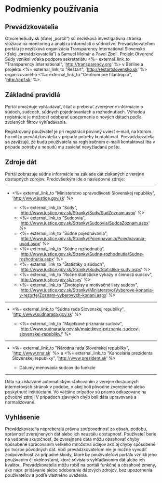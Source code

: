 # Podmienky používania

## Prevádzkovatelia

OtvoreneSudy.sk (ďalej „portál“) sú nezisková investigatívna stránka
slúžiaca na monitoring a analýzu informácií o súdnictve. Prevádzkovateľom
portálu je nezisková organizácia Transparency International Slovensko
(ďalej „prevádzkovatelia”) a Samuel Molnár a Pavol Zbell.
Projekt Otvorené Súdy vznikol vďaka podpore sekretariátu
<%= external_link_to "Transparency International", 'http://transparency.org' %>
v Berlíne a projektu <%= external_link_to "Reštart", 'http://restartslovensko.sk' %>
organizovaného <%= external_link_to "Centrom pre filantropiu", 'http://cpf.sk' %>. 

## Základné pravidlá

Portál umožňuje vyhľadávať, čítať a preberať zverejnené informácie o súdoch,
sudcoch, súdnych pojednávaniach a rozhodnutiach. Výhodou registrácie je 
možnosť odoberať upozornenia o nových dátach podľa zvolených filtrov
vyhľadávania.

Registrovaný používateľ je pri registrácii povinný uviesť e-mail, na ktorom
ho môžu prevádzkovatelia v prípade potreby kontaktovať. Prevádzkovatelia sa
zaväzujú, že budú používateľa na registračnom e-maili kontaktovať iba v
prípade potreby a nebudú mu zasielať nevyžiadanú poštu.  

## Zdroje dát

Portál zobrazuje súdne informácie na základe dát získaných z verejne dostupných
zdrojov. Predovšetkým ide o nasledovné zdroje:

<hr/>

- <%= external_link_to "Ministerstvo spravodlivosti Slovenskej republiky", 'http://www.justice.gov.sk' %>

  - <%= external_link_to "Súdy", 'http://www.justice.gov.sk/Stranky/Sudy/SudZoznam.aspx' %>
  - <%= external_link_to "Sudcovia", 'http://www.justice.gov.sk/Stranky/Sudcovia/SudcaZoznam.aspx' %>
  - <%= external_link_to "Súdne pojednávania", 'http://www.justice.gov.sk/Stranky/Pojednavania/Pojednavania-uvod.aspx' %>
  - <%= external_link_to "Súdne rozhodnutia", 'http://www.justice.gov.sk/Stranky/Sudne-rozhodnutia/Sudne-rozhodnutia.aspx' %>
  - <%= external_link_to "Štatistiky o súdoch", 'http://www.justice.gov.sk/Stranky/Sudy/Statistika-sudy.aspx' %>
  - <%= external_link_to "Ročné štatistické výkazy o činnosti sudcov", 'http://www.justice.gov.sk/rsvs' %>
  - <%= external_link_to "Životopisy a motivačné listy sudcov", 'http://www.justice.gov.sk/Stranky/Ministerstvo/Vyberove-konania-v-rezorte/Zoznam-vyberovych-konani.aspx' %>

<hr/>

- <%= external_link_to "Súdna rada Slovenskej republiky", 'http://www.sudnarada.gov.sk' %>

  - <%= external_link_to "Majetkové priznania sudcov", 'http://www.sudnarada.gov.sk/majetkove-priznania-sudcov-slovenskej-republiky/' %>

<hr/>

- <%= external_link_to "Národná rada Slovenskej republiky", 'http://www.nrsr.sk' %> a <%= external_link_to "Kancelária prezidenta Slovenskej republiky", 'http://www.prezident.sk' %>

  - Dátumy menovania sudcov do funkcie

<hr/>

Dáta sú získavané automatickým sťahovaním z verejne dostupných internetových
stránok v podobe, v akej boli pôvodne zverejnené alebo poskytnuté inštitúciami.
Vo väčšine prípadov sú priamo odkazované na pôvodný zdroj. V prípadoch zjavných
chýb boli dáta upravované a normalizované.

## Vyhlásenie

Prevádzkovatelia nepreberajú právnu zodpovednosť za obsah, podobu, správnosť
zverejnených dát alebo ich neustálu dostupnosť. Používateľ berie na vedomie
skutočnosť, že zverejnené dáta môžu obsahovať chyby spôsobené spracovaním
veľkého množstva údajov ako aj chyby spôsobené pri tvorbe pôvodných dát. 
Voči prevádzkovateľom nie je možné vyvodiť zodpovednosť za prípadné škody,
ktoré by používateľovi portálu vznikli jeho používaním či okolnosťami, ktoré
súvisia s vyhľadávaním dát alebo ich kvalitou. Prevádzkovatelia môžu robiť na
portáli funkčné a obsahové zmeny, ako napr. pridávanie alebo odoberanie
dátových zdrojov, bez upozornenia používateľov a podľa vlastného uváženia.  
